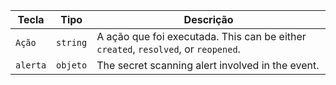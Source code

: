 | Tecla    | Tipo     | Descrição                                                                          |
| -------- | -------- | ---------------------------------------------------------------------------------- |
| `Ação`   | `string` | A ação que foi executada. This can be either `created`, `resolved`, or `reopened`. |
| `alerta` | `objeto` | The secret scanning alert involved in the event.                                   |
